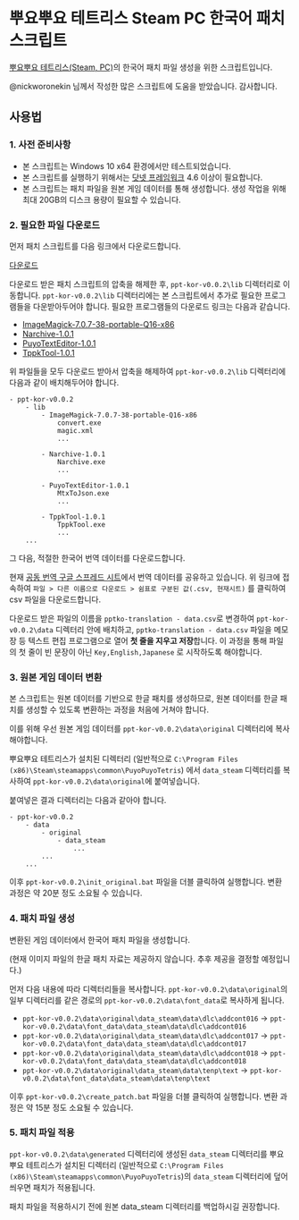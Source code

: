 # 뿌요뿌요 테트리스 Steam PC 한국어 패치 스크립트

[뿌요뿌요 테트리스(Steam, PC)](https://store.steampowered.com/app/546050/Puyo_PuyoTetris/)의 한국어 패치 파일 생성을 위한 스크립트입니다.

@nickworonekin 님께서 작성한 많은 스크립트에 도움을 받았습니다. 감사합니다.

## 사용법

### 1. 사전 준비사항

- 본 스크립트는 Windows 10 x64 환경에서만 테스트되었습니다.
- 본 스크립트를 실행하기 위해서는 [닷넷 프레임워크](https://www.microsoft.com/net/download/dotnet-framework-runtime) 4.6 이상이 필요합니다.
- 본 스크립트는 패치 파일을 원본 게임 데이터를 통해 생성합니다. 생성 작업을 위해 최대 20GB의 디스크 용량이 필요할 수 있습니다.

### 2. 필요한 파일 다운로드

먼저 패치 스크립트를 다음 링크에서 다운로드합니다.

[다운로드](https://github.com/yf-dev/puyopuyotetris-kor/releases/download/v0.0.2/ppt-kor-v0.0.2.zip)

다운로드 받은 패치 스크립트의 압축을 해제한 후, `ppt-kor-v0.0.2\lib` 디렉터리로 이동합니다.
`ppt-kor-v0.0.2\lib` 디렉터리에는 본 스크립트에서 추가로 필요한 프로그램들을 다운받아두어야 합니다. 필요한 프로그램들의 다운로드 링크는 다음과 같습니다.

- [ImageMagick-7.0.7-38-portable-Q16-x86](http://ftp.icm.edu.pl/packages/ImageMagick/binaries/ImageMagick-7.0.7-38-portable-Q16-x86.zip)
- [Narchive-1.0.1](https://github.com/nickworonekin/narchive/releases/download/v1.0.1/Narchive-1.0.1.zip)
- [PuyoTextEditor-1.0.1](https://github.com/nickworonekin/puyo-text-editor/releases/download/v1.0.1/PuyoTextEditor-1.0.1.zip)
- [TppkTool-1.0.1](https://github.com/nickworonekin/tppk-tool/releases/download/v1.0.1/TppkTool-1.0.1.zip)


위 파일들을 모두 다운로드 받아서 압축을 해제하여 `ppt-kor-v0.0.2\lib` 디렉터리에 다음과 같이 배치해두어야 합니다.

```
- ppt-kor-v0.0.2
    - lib
        - ImageMagick-7.0.7-38-portable-Q16-x86
            convert.exe
            magic.xml
            ...

        - Narchive-1.0.1
            Narchive.exe
            ...

        - PuyoTextEditor-1.0.1
            MtxToJson.exe
            ...

        - TppkTool-1.0.1
            TppkTool.exe
            ...
    ...
```

그 다음, 적절한 한국어 번역 데이터를 다운로드합니다.

현재 [공동 번역 구글 스프레드 시트](https://docs.google.com/spreadsheets/d/1Kg2Jxd6kqH5cLxLITU3AF19ufxCvn4-H7m_DI5et4ZE)에서 번역 데이터를 공유하고 있습니다.
위 링크에 접속하여 `파일 > 다른 이름으로 다운로드 > 쉼표로 구분된 값(.csv, 현재시트)` 를 클릭하여 csv 파일을 다운로드합니다.

다운로드 받은 파일의 이름을 `pptko-translation - data.csv`로 변경하여 `ppt-kor-v0.0.2\data` 디렉터리 안에 배치하고, `pptko-translation - data.csv` 파일을 메모장 등 텍스트 편집 프로그램으로 열어 **첫 줄을 지우고 저장**합니다.
이 과정을 통해 파일의 첫 줄이 빈 문장이 아닌 `Key,English,Japanese` 로 시작하도록 해야합니다.

### 3. 원본 게임 데이터 변환

본 스크립트는 원본 데이터를 기반으로 한글 패치를 생성하므로, 원본 데이터를 한글 패치를 생성할 수 있도록 변환하는 과정을 처음에 거쳐야 합니다.

이를 위해 우선 원본 게임 데이터를 `ppt-kor-v0.0.2\data\original` 디렉터리에 복사해야합니다.

뿌요뿌요 테트리스가 설치된 디렉터리 (일반적으로 `C:\Program Files (x86)\Steam\steamapps\common\PuyoPuyoTetris`) 에서 `data_steam` 디렉터리를 복사하여 `ppt-kor-v0.0.2\data\original`에 붙여넣습니다.

붙여넣은 결과 디렉터리는 다음과 같아야 합니다.

```
- ppt-kor-v0.0.2
    - data
        - original
            - data_steam
                ...
        ...
    ...
```

이후 `ppt-kor-v0.0.2\init_original.bat` 파일을 더블 클릭하여 실행합니다.
변환 과정은 약 20분 정도 소요될 수 있습니다.

### 4. 패치 파일 생성

변환된 게임 데이터에서 한국어 패치 파일을 생성합니다.

(현재 이미지 파일의 한글 패치 자료는 제공하지 않습니다. 추후 제공을 결정할 예정입니다.)

먼저 다음 내용에 따라 디렉터리들을 복사합니다.
`ppt-kor-v0.0.2\data\original`의 일부 디렉터리를 같은 경로의 `ppt-kor-v0.0.2\data\font_data`로 복사하게 됩니다.

- `ppt-kor-v0.0.2\data\original\data_steam\data\dlc\addcont016` -> `ppt-kor-v0.0.2\data\font_data\data_steam\data\dlc\addcont016`
- `ppt-kor-v0.0.2\data\original\data_steam\data\dlc\addcont017` -> `ppt-kor-v0.0.2\data\font_data\data_steam\data\dlc\addcont017`
- `ppt-kor-v0.0.2\data\original\data_steam\data\dlc\addcont018` -> `ppt-kor-v0.0.2\data\font_data\data_steam\data\dlc\addcont018`
- `ppt-kor-v0.0.2\data\original\data_steam\data\tenp\text` -> `ppt-kor-v0.0.2\data\font_data\data_steam\data\tenp\text`

이후 `ppt-kor-v0.0.2\create_patch.bat` 파일을 더블 클릭하여 실행합니다.
변환 과정은 약 15분 정도 소요될 수 있습니다.

### 5. 패치 파일 적용

`ppt-kor-v0.0.2\data\generated` 디렉터리에 생성된 `data_steam` 디렉터리를 뿌요뿌요 테트리스가 설치된 디렉터리 (일반적으로 `C:\Program Files (x86)\Steam\steamapps\common\PuyoPuyoTetris`)의 `data_steam` 디렉터리에 덮어씌우면 패치가 적용됩니다.

패치 파일을 적용하시기 전에 원본 data_steam 디렉터리를 백업하시길 권장합니다.

